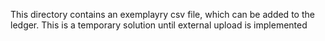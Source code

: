 This directory contains an exemplayry csv file, which can be added to the ledger.
This is a temporary solution until external upload is implemented